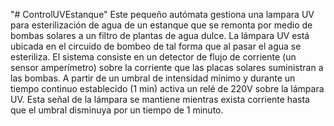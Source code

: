 "# ControlUVEstanque" 
Este pequeño autómata gestiona una lampara UV para esterilización de agua de un estanque que se remonta por medio de bombas solares a un filtro de plantas de agua dulce.
La lámpara UV está ubicada en el circuido de bombeo de tal forma que al pasar el agua se esteriliza.
El sistema consiste en un detector de flujo de corriente (un sensor amperímetro) sobre la corriente que las placas solares suministran a las bombas. A partir de un umbral
de intensidad mínimo y durante un tiempo continuo establecido (1 min) activa un relé de 220V sobre la lámpara UV. Esta señal de la lámpara se mantiene mientras exista corriente
hasta que el umbral disminuya por un tiempo de 1 minuto.
